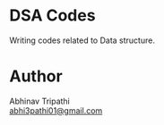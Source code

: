 # DSA Codes 

Writing codes related to Data structure.

# Author
Abhinav Tripathi  
abhi3pathi01@gmail.com
